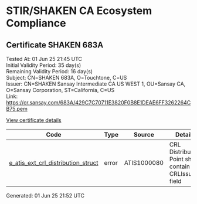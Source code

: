 # STIR/SHAKEN CA Ecosystem Compliance

## Certificate SHAKEN 683A

Tested At: 01 Jun 25 21:45 UTC\
Initial Validity Period: 35 day(s)\
Remaining Validity Period: 16 day(s)\
Subject: CN=SHAKEN 683A, O=Touchtone, C=US\
Issuer: CN=SHAKEN Sansay Intermediate CA US WEST 1, OU=Sansay CA, O=Sansay Corporation, ST=California, C=US\
Link: https://cr.sansay.com/683A/429C7C70711E3820F0B8E1DEAE6FF3262264CB75.pem

[View certificate details](https://x509.io/?cert=MIICmjCCAkGgAwIBAgIUQpx8cHEeOCDwuOHerm%2FzJiJky3UwCgYIKoZIzj0EAwIwgYUxCzAJBgNVBAYTAlVTMRMwEQYDVQQIDApDYWxpZm9ybmlhMRswGQYDVQQKDBJTYW5zYXkgQ29ycG9yYXRpb24xEjAQBgNVBAsMCVNhbnNheSBDQTEwMC4GA1UEAwwnU0hBS0VOIFNhbnNheSBJbnRlcm1lZGlhdGUgQ0EgVVMgV0VTVCAxMB4XDTI1MDUxMzE1NDIzMloXDTI1MDYxNzE1NDIzMlowNzELMAkGA1UEBhMCVVMxEjAQBgNVBAoMCVRvdWNodG9uZTEUMBIGA1UEAwwLU0hBS0VOIDY4M0EwWTATBgcqhkjOPQIBBggqhkjOPQMBBwNCAATwPwhwR259HmHeCt9A84ohVtuEKJYTrlFMI5HXCls08mFEPsyKfoW%2BySkQmaGCaCmCEHCD6rRfhou6X8dWmxB4o4HbMIHYMBYGCCsGAQUFBwEaBAowCKAGFgQ2ODNBMBcGA1UdIAQQMA4wDAYKYIZIAYb%2FCQEBBDAdBgNVHQ4EFgQU4fP7CWiieHL3QK4YpzPbWW6r8hkwHwYDVR0jBBgwFoAUrNOT9UNDzAq%2BRVgXE32SfNzDAUYwRwYDVR0fBEAwPjA8oDqgOIY2aHR0cHM6Ly9hdXRoZW50aWNhdGUtYXBpLmljb25lY3Rpdi5jb20vZG93bmxvYWQvdjEvY3JsMAwGA1UdEwEB%2FwQCMAAwDgYDVR0PAQH%2FBAQDAgeAMAoGCCqGSM49BAMCA0cAMEQCIEOretAmQ84sCj774ZfkrLYQtTB9VdzZnPHrM%2B%2FVg3fCAiBNvVhcAhXN8PZHVmsDOeIecmUi2%2FZW9kmJm1Ktf%2FMLdQ%3D%3D)

| Code | Type | Source | Details |
|------|------|--------|---------|
| [e_atis_ext_crl_distribution_struct](../../ISSUES/e_atis_ext_crl_distribution_struct/README.md) | error | ATIS1000080 | CRL Distribution Point shall contain a CRLIssuer field |


Generated: 01 Jun 25 21:52 UTC